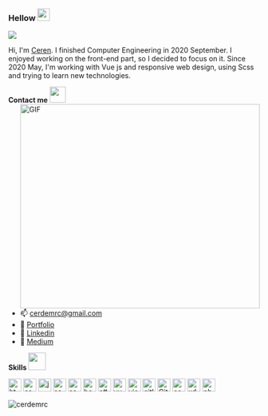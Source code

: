 ### Hellow <img src="https://media.giphy.com/media/hvRJCLFzcasrR4ia7z/giphy.gif" width="25px">
<img src="https://komarev.com/ghpvc/?username=cerdemrc&color=ff69b4">

Hi, I'm [Ceren](https://github.com/cerdemrc).
I finished Computer Engineering in 2020 September. I enjoyed working on the front-end part, so I decided to focus on it. Since 2020 May, I'm working with Vue js and responsive web design, using Scss and trying to learn new technologies.

**Contact me** <img src="https://media.giphy.com/media/LnQjpWaON8nhr21vNW/giphy.gif" height="32">
<br/>
  <img align="right" alt="GIF" src="https://media.giphy.com/media/JqDeI2yjpSRgdh35oe/giphy.gif" width="480" height="410" />

- 📫 <a href="#">cerdemrc@gmail.com</a>
- 📌 <a href="https://cerdemrc.netlify.app/" target="_blank">Portfolio</a>
- 🌈 <a href="https://www.linkedin.com/in/cerendemirci/" target="_blank">Linkedin</a>
- 🌵 <a href="https://medium.com/@cerdemrc" target="_blank">Medium</a>

**Skills**  <img width="35px" src="https://media.giphy.com/media/pyvRXTjzVtRcW1pp2Q/giphy.gif">

<a><img alt="html5" width="26px" src="https://img.icons8.com/color/240/000000/html-5.png"></a>
<a><img alt="css3" width="26px" src="https://img.icons8.com/color/240/000000/css3.png"></a>
<a><img alt="javascript" width="26px" src="https://img.icons8.com/color/240/000000/javascript.png" /></a>
<a><img alt="sass" width="26px" src="https://img.icons8.com/color/240/000000/sass.png"></a>
<a><img alt="sass-avatar" width="26px" src="https://img.icons8.com/color/48/000000/sass-avatar.png"/></a>
<a><img alt="bootstrap" width="26px" src="https://img.icons8.com/color/48/000000/bootstrap.png"></a>
<a><img alt="c#" width="26px" src="https://img.icons8.com/color/48/000000/c-sharp-logo-2.png"/></a>
<a><img alt="vue" width="26px" src="https://img.icons8.com/color/48/000000/vue-js.png"></a>
<a><img alt="visual studio code" width="26px" src="https://img.icons8.com/fluent/240/000000/visual-studio-code-2019.png" /></a>
<a><img alt="gitlab" width="26px" src="https://img.icons8.com/color/48/000000/gitlab.png"/></a>
<a><img alt="Git" width="26px" src="https://img.icons8.com/color/240/000000/git.png"></a>
<a><img alt="component" width="26px" src="https://img.icons8.com/color/48/000000/web-components.png"></a>
<a><img alt="xd" width="26px" src="https://img.icons8.com/color/48/000000/adobe-xd.png"></a>
<a><img alt="photoshop" width="26px" src="https://img.icons8.com/color/48/000000/adobe-photoshop.png"></a>

<p> <img src="https://github-readme-stats.anuraghazra1.vercel.app/api/top-langs/?username=cerdemrc&layout=compact&theme=radical" alt="cerdemrc" />
